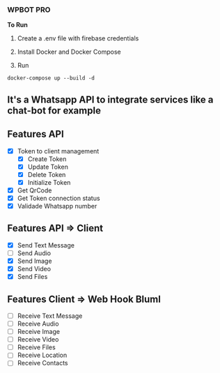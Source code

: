 ### WPBOT PRO


**To Run**
1. Create a .env file with firebase credentials

2. Install Docker and Docker Compose

3. Run
```
docker-compose up --build -d
```
## It's a Whatsapp API to integrate services like a chat-bot for example

## Features API

- [x]  Token to client management
    - [x]  Create Token
    - [x]  Update Token
    - [x]  Delete Token
    - [x]  Initialize Token
- [x]  Get QrCode
- [x]  Get Token connection status
- [x]  Validade Whatsapp number

## Features API ⇒ Client

- [x]  Send Text Message
- [ ]  Send Audio
- [x]  Send Image
- [x]  Send Video
- [x]  Send Files

## Features Client ⇒ Web Hook Bluml

- [ ]  Receive Text Message
- [ ]  Receive Audio
- [ ]  Receive Image
- [ ]  Receive Video
- [ ]  Receive Files
- [ ]  Receive Location
- [ ]  Receive Contacts